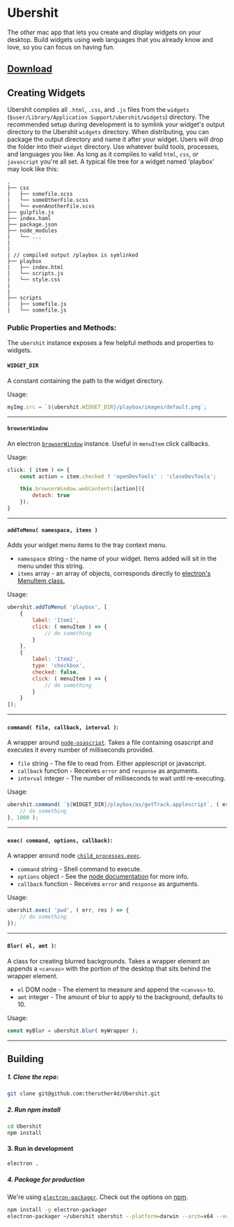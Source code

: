 # Ubershit
The *other* mac app that lets you create and display widgets on your desktop. Build widgets using web languages that you already know and love, so you can focus on having fun.

## [Download](https://github.com/theruther4d/Ubershit/releases/download/0.2.0/ubershit-darwin-x64.0.2.0.zip)

## Creating Widgets
Ubershit compiles all `.html`, `.css`, and `.js` files from the `widgets` (`$user/Library/Application Support/ubershit/widgets`) directory. The recommended setup during development is to symlink your widget's output directory to the Ubershit `widgets` directory. When distributing, you can package the output directory and name it after your widget. Users will drop the folder into their `widget` directory. Use whatever build tools, processes, and languages you like. As long as it compiles to valid `html`, `css`, or `javascript` you're all set. A typical file tree for a widget named 'playbox' may look like this:

```
.
├── css
|   ├── somefile.scss
|   └── someOtherFile.scss
|   └── evenAnotherFile.scss
├── gulpfile.js
├── index.haml
├── package.json
├── node_modules
|   └── ...
|
|
| // compiled output /playbox is symlinked
├── playbox
|   ├── index.html
|   └── scripts.js
|   └── style.css
|
|
├── scripts
|   ├── somefile.js
|   └── somefile.js

```

### Public Properties and Methods:
The `ubershit` instance exposes a few helpful methods and properties to widgets.

#### `WIDGET_DIR`
A constant containing the path to the widget directory.

Usage:
```javascript
myImg.src = `${ubershit.WIDGET_DIR}/playbox/images/default.png`;
```
---  

#### `browserWindow`
An electron [`browserWindow`](https://github.com/atom/electron/blob/master/docs/api/browser-window.md) instance. Useful in `menuItem` click callbacks.

Usage:
```javascript
click: ( item ) => {
    const action = item.checked ? 'openDevTools' : 'closeDevTools';

    this.browserWindow.webContents[action]({
        detach: true
    });
}
```
---  

#### `addToMenu( namespace, items )`
Adds your widget menu items to the tray context menu.
  * `namespace` string - the name of your widget. Items added will sit in the menu under this string.
  * `items` array - an array of objects, corresponds directly to [electron's MenuItem class.](https://github.com/atom/electron/blob/master/docs/api/menu-item.md)

Usage:
```javascript
ubershit.addToMenu( 'playbox', [
    {
        label: 'Item1',
        click: ( menuItem ) => {
            // do something
        }
    },
    {
        label: 'Item2',
        type: 'checkbox',
        checked: false,
        click: ( menuItem ) => {
            // do something
        }
    }
]);
```
---  

#### `command( file, callback, interval )`:
A wrapper around [`node-osascript`](https://www.npmjs.com/package/node-osascript).  Takes a file containing osascript and executes it every number of milliseconds provided.
* `file` string - The file to read from. Either applescript or javascript.
* `callback` function - Receives `error` and `response` as arguments.
* `interval` integer - The number of milliseconds to wait until re-executing.

Usage:
```javascript
ubershit.command( `${WIDGET_DIR}/playbox/as/getTrack.applescript`, ( err, res ) => {
    // do something
}, 1000 );
```
---  

#### `exec( command, options, callback)`:
A wrapper around node [`child_processes.exec`](https://nodejs.org/api/child_process.html#child_process_child_process_exec_command_options_callback).
* `command` string - Shell command to execute.
* `options` object - See the [node documentation](https://nodejs.org/api/child_process.html#child_process_child_process_exec_command_options_callback) for more info.
* `callback` function - Receives `error` and `response` as arguments.

Usage:
```javascript
ubershit.exec( 'pwd', ( err, res ) => {
    // do something
});
```
---  

#### `Blur( el, amt )`:
A class for creating blurred backgrounds. Takes a wrapper element an appends a `<canvas>` with the portion of the desktop that sits behind the wrapper element.
* `el` DOM node - The element to measure and append the `<canvas>` to.
* `amt` integer - The amount of blur to apply to the background, defaults to 10.

Usage:
```javascript
const myBlur = ubershit.blur( myWrapper );
```
---  

## Building
##### 1. Clone the repo:
```sh
git clone git@github.com:theruther4d/Ubershit.git
```

##### 2. Run npm install
```sh
cd Ubershit
npm install
```
#### 3. Run in development
```sh
electron .
```

##### 4. Package for production
We're using [`electron-packager`](https://www.npmjs.com/package/electron-packager). Check out the options on [npm](https://www.npmjs.com/package/electron-packager).
```sh
npm install -g electron-packager
electron-packager ~/ubershit ubershit --platform=darwin --arch=x64 --version=0.36.10 --overwrite --ignore='/internal'
```
